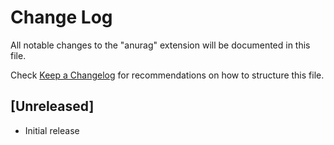 # Change Log

All notable changes to the "anurag" extension will be documented in this file.

Check [Keep a Changelog](http://keepachangelog.com/) for recommendations on how to structure this file.

## [Unreleased]

- Initial release